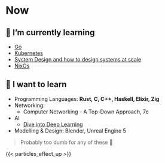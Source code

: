 # Now


## 🌱 I’m currently learning

- [Go](https://go.dev)
- [Kubernetes](https://kubernetes.io)
- [System Design and how to design systems at scale](https://github.com/karanpratapsingh/system-design)
- [NixOs](https://nixos.org)

## 🤤 I want to learn

- Programming Languages: **Rust, C, C++, Haskell, Elixir, Zig**
- Networking:
  - Computer Networking - A Top-Down Approach, 7e
- AI
  - [Dive into Deep Learning](https://github.com/d2l-ai/d2l-en)
- Modelling & Design: Blender, Unreal Engine 5
  
> Probably too dumb for any of these 🥲

{{< particles_effect_up  >}}

